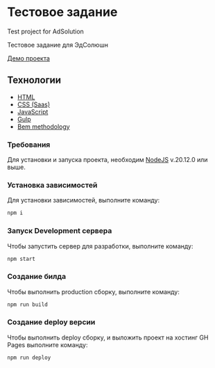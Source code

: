 # Тестовое задание

Test project for AdSolution

Тестовое задание для ЭдСолюшн

[Демо проекта](https://maddlogg.github.io/test_task/)

## Технологии

- [HTML](https://html.spec.whatwg.org/multipage/)
- [CSS (Saas)](https://sass-lang.com/)
- [JavaScript](https://tc39.es/ecma262/)
- [Gulp](https://gulpjs.com/)
- [Bem methodology](https://ru.bem.info/methodology/)

### Требования

Для установки и запуска проекта, необходим [NodeJS](https://nodejs.org/) v.20.12.0 или выше.

### Установка зависимостей

Для установки зависимостей, выполните команду:

```sh
npm i
```

### Запуск Development сервера

Чтобы запустить сервер для разработки, выполните команду:

```sh
npm start
```

### Создание билда

Чтобы выполнить production сборку, выполните команду:

```sh
npm run build
```

### Создание deploy версии

Чтобы выполнить deploy сборку, и выложить проект на хостинг GH Pages выполните команду:

```sh
npm run deploy
```
